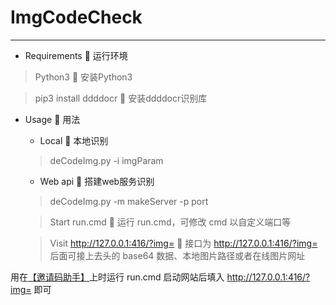ImgCodeCheck
==========================

---
+ Requirements 🔲 运行环境

> Python3 🔲 安装Python3

> pip3 install ddddocr 🔲 安装ddddocr识别库

+ Usage 🔲 用法

  - Local 🔲 本地识别
  > deCodeImg.py -i imgParam

  - Web api 🔲 搭建web服务识别
  > deCodeImg.py -m makeServer -p port

  > Start run.cmd 🔲 运行 run.cmd，可修改 cmd 以自定义端口等
    
  > Visit http://127.0.0.1:416/?img= 🔲 接口为 http://127.0.0.1:416/?img= 后面可接上去头的 base64 数据、本地图片路径或者在线图片网址
  
用在[【邀请码助手】](https://chrome.google.com/webstore/detail/register-invitation-code/ndmlflmkmohjoechiepcpflbljadmemp)上时运行 run.cmd 启动网站后填入 http://127.0.0.1:416/?img= 即可
